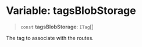 # Variable: tagsBlobStorage

> `const` **tagsBlobStorage**: `ITag`[]

The tag to associate with the routes.
